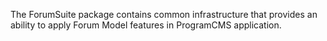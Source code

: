 The ForumSuite package contains common infrastructure that provides an ability to apply Forum Model features in ProgramCMS application.